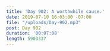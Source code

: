 ```yaml
---
title: 'Day 902: A worthwhile cause.'
date: 2019-07-10 16:03:00 -07:00
file: "/uploads/Day-902.mp3"
post: Day 902
duration: '00:07:08'
length: 5903337
---
```



